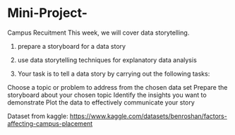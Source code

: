 # Mini-Project-
Campus Recuitment
This week, we will cover data storytelling.

1) prepare a storyboard for a data story

2) use data storytelling techniques for explanatory data analysis 

3) Your task is to tell a data story by carrying out the following tasks:

Choose a topic or problem to address from the chosen data set
Prepare the storyboard about your chosen topic
Identify the insights you want to demonstrate
Plot the data to effectively communicate your story

Dataset from kaggle: https://www.kaggle.com/datasets/benroshan/factors-affecting-campus-placement
